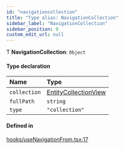 ```yaml
---
id: "navigationcollection"
title: "Type alias: NavigationCollection"
sidebar_label: "NavigationCollection"
sidebar_position: 0
custom_edit_url: null
---
```


Ƭ **NavigationCollection**: `Object`

#### Type declaration

| Name | Type |
| :------ | :------ |
| `collection` | [EntityCollectionView](../interfaces/entitycollectionview.md) |
| `fullPath` | `string` |
| `type` | ``"collection"`` |

#### Defined in

[hooks/useNavigationFrom.tsx:17](https://github.com/Camberi/firecms/blob/b1328ad/src/hooks/useNavigationFrom.tsx#L17)
